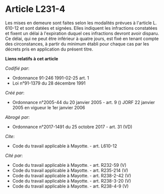 # Article L231-4

Les mises en demeure sont faites selon les modalités prévues à l'article L. 610-12 et sont datées et signées. Elles indiquent
les infractions constatées et fixent un délai à l'expiration duquel ces infractions devront avoir disparu. Ce délai, qui ne
peut être inférieur à quatre jours, est fixé en tenant compte des circonstances, à partir du minimum établi pour chaque cas
par les décrets pris en application du présent titre.

**Liens relatifs à cet article**

_Codifié par_:

  - Ordonnance 91-246 1991-02-25 art. 1
  - Loi n°91-1379 du 28 décembre 1991

_Créé par_:

  - Ordonnance n°2005-44 du 20 janvier 2005 - art. 9 () JORF 22 janvier 2005 en vigueur le 1er janvier 2006

_Abrogé par_:

  - Ordonnance n°2017-1491 du 25 octobre 2017 - art. 31 (VD)

_Cite_:

  - Code du travail applicable à Mayotte. - art. L610-12

_Cité par_:

  - Code du travail applicable à Mayotte. - art. R232-59 (V)
  - Code du travail applicable à Mayotte. - art. R235-214 (V)
  - Code du travail applicable à Mayotte. - art. R238-2-42 (V)
  - Code du travail applicable à Mayotte. - art. R238-3-20 (V)
  - Code du travail applicable à Mayotte. - art. R238-4-9 (V)
